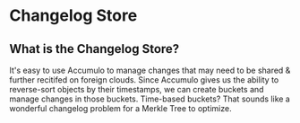 # Changelog Store

## What is the Changelog Store?

It's easy to use Accumulo to manage changes that may need to be shared & further recitifed on foreign clouds. Since Accumulo gives us the ability to reverse-sort objects by their timestamps, we can create buckets and manage changes in those buckets. Time-based buckets? That sounds like a wonderful changelog problem for a Merkle Tree to optimize.

